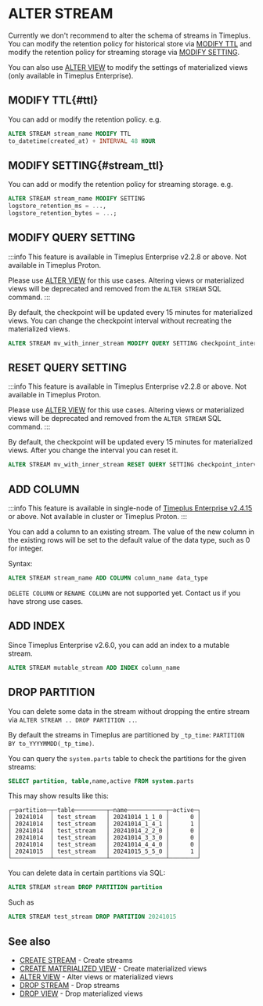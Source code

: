 # ALTER STREAM
Currently we don't recommend to alter the schema of streams in Timeplus. You can modify the retention policy for historical store via [MODIFY TTL](#ttl) and modify the retention policy for streaming storage via [MODIFY SETTING](#stream_ttl).

You can also use [ALTER VIEW](/sql-alter-view) to modify the settings of materialized views (only available in Timeplus Enterprise).

## MODIFY TTL{#ttl}
You can add or modify the retention policy. e.g.

```sql
ALTER STREAM stream_name MODIFY TTL
to_datetime(created_at) + INTERVAL 48 HOUR
```

## MODIFY SETTING{#stream_ttl}
You can add or modify the retention policy for streaming storage. e.g.

```sql
ALTER STREAM stream_name MODIFY SETTING
logstore_retention_ms = ...,
logstore_retention_bytes = ...;
```

## MODIFY QUERY SETTING

:::info
This feature is available in Timeplus Enterprise v2.2.8 or above. Not available in Timeplus Proton.

Please use [ALTER VIEW](/sql-alter-view) for this use cases. Altering views or materialized views will be deprecated and removed from the `ALTER STREAM` SQL command.
:::

By default, the checkpoint will be updated every 15 minutes for materialized views. You can change the checkpoint interval without recreating the materialized views.

```sql
ALTER STREAM mv_with_inner_stream MODIFY QUERY SETTING checkpoint_interval=600
```

## RESET QUERY SETTING

:::info
This feature is available in Timeplus Enterprise v2.2.8 or above. Not available in Timeplus Proton.

Please use [ALTER VIEW](/sql-alter-view) for this use cases. Altering views or materialized views will be deprecated and removed from the `ALTER STREAM` SQL command.
:::

By default, the checkpoint will be updated every 15 minutes for materialized views. After you change the interval you can reset it.

```sql
ALTER STREAM mv_with_inner_stream RESET QUERY SETTING checkpoint_interval
```

## ADD COLUMN

:::info
This feature is available in single-node of [Timeplus Enterprise v2.4.15](/enterprise-v2.4#2415) or above. Not available in cluster or Timeplus Proton.
:::

You can add a column to an existing stream. The value of the new column in the existing rows will be set to the default value of the data type, such as 0 for integer.

Syntax:
```sql
ALTER STREAM stream_name ADD COLUMN column_name data_type
```

`DELETE COLUMN` or `RENAME COLUMN` are not supported yet. Contact us if you have strong use cases.

## ADD INDEX

Since Timeplus Enterprise v2.6.0, you can add an index to a mutable stream.
```sql
ALTER STREAM mutable_stream ADD INDEX column_name
```

## DROP PARTITION
You can delete some data in the stream without dropping the entire stream via `ALTER STREAM .. DROP PARTITION ..`.

By default the streams in Timeplus are partitioned by `_tp_time`: `PARTITION BY to_YYYYMMDD(_tp_time)`.

You can query the `system.parts` table to check the partitions for the given streams:
```sql
SELECT partition, table,name,active FROM system.parts
```
This may show results like this:
```
┌─partition─┬─table─────────┬─name───────────┬─active─┐
│ 20241014  │ test_stream   │ 20241014_1_1_0 │      0 │
│ 20241014  │ test_stream   │ 20241014_1_4_1 │      1 │
│ 20241014  │ test_stream   │ 20241014_2_2_0 │      0 │
│ 20241014  │ test_stream   │ 20241014_3_3_0 │      0 │
│ 20241014  │ test_stream   │ 20241014_4_4_0 │      0 │
│ 20241015  │ test_stream   │ 20241015_5_5_0 │      1 │
└───────────┴───────────────┴────────────────┴────────┘
```
You can delete data in certain partitions via SQL:
```sql
ALTER STREAM stream DROP PARTITION partition
```
Such as
```sql
ALTER STREAM test_stream DROP PARTITION 20241015
```

## See also
* [CREATE STREAM](/sql-create-stream) - Create streams
* [CREATE MATERIALIZED VIEW](/sql-create-materialized-view) - Create materialized views
* [ALTER VIEW](/sql-alter-view) - Alter views or materialized views
* [DROP STREAM](/sql-drop-stream) - Drop streams
* [DROP VIEW](/sql-drop-view) - Drop materialized views
